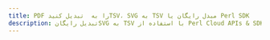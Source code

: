 ---title: PDF را به  تبدیل کنیدTSV، SVG به TSV مبدل رایگان یا Perl SDKdescription: تبدیل رایگانSVG به TSV با استفاده از Perl Cloud APIs & SDK همچنین اسناد PDF را در Cloud ایجاد، ویرایش و رندر کنید.---